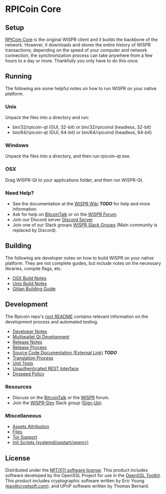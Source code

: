 RPICoin Core
=====================

Setup
---------------------
[RPICoin Core](http://rpicoin.tech/wallet) is the original WISPR client and it builds the backbone of the network. However, it downloads and stores the entire history of WISPR transactions; depending on the speed of your computer and network connection, the synchronization process can take anywhere from a few hours to a day or more. Thankfully you only have to do this once.

Running
---------------------
The following are some helpful notes on how to run WISPR on your native platform.

### Unix

Unpack the files into a directory and run:

- bin/32/rpicoin-qt (GUI, 32-bit) or bin/32/rpicoind (headless, 32-bit)
- bin/64/rpicoin-qt (GUI, 64-bit) or bin/64/rpicoind (headless, 64-bit)

### Windows

Unpack the files into a directory, and then run rpicoin-qt.exe.

### OSX

Drag WISPR-Qt to your applications folder, and then run WISPR-Qt.

### Need Help?

* See the documentation at the [WISPR Wiki](https://en.bitcoin.it/wiki/Main_Page) ***TODO***
for help and more information.
* Ask for help on [BitcoinTalk](https://bitcointalk.org/index.php?topic=1262920.0) or on the [WISPR Forum](http://forum.rpicoin.tech/).
* Join our Discord server [Discord Server](https://discord.rpicoin.tech)
* Join one of our Slack groups [WISPR Slack Groups](https://rpicoin.tech/slack-logins/) (Main community is replaced by Discord).

Building
---------------------
The following are developer notes on how to build WISPR on your native platform. They are not complete guides, but include notes on the necessary libraries, compile flags, etc.

- [OSX Build Notes](build-osx.md)
- [Unix Build Notes](build-unix.md)
- [Gitian Building Guide](gitian-building.md)

Development
---------------------
The Rpicoin repo's [root README](https://github.com/rpicoin/rpicore/blob/master/README.md) contains relevant information on the development process and automated testing.

- [Developer Notes](developer-notes.md)
- [Multiwallet Qt Development](multiwallet-qt.md)
- [Release Notes](release-notes.md)
- [Release Process](release-process.md)
- [Source Code Documentation (External Link)](https://dev.visucore.com/bitcoin/doxygen/) ***TODO***
- [Translation Process](translation_process.md)
- [Unit Tests](unit-tests.md)
- [Unauthenticated REST Interface](REST-interface.md)
- [Dnsseed Policy](dnsseed-policy.md)

### Resources

* Discuss on the [BitcoinTalk](https://bitcointalk.org/index.php?topic=1262920.0) or the [WISPR](http://forum.rpicoin.tech/) forum.
* Join the [WISPR-Dev](https://rpicoin-dev.slack.com/) Slack group ([Sign-Up](https://rpicoin-dev.herokuapp.com/)).

### Miscellaneous
- [Assets Attribution](assets-attribution.md)
- [Files](files.md)
- [Tor Support](tor.md)
- [Init Scripts (systemd/upstart/openrc)](init.md)

License
---------------------
Distributed under the [MIT/X11 software license](http://www.opensource.org/licenses/mit-license.php).
This product includes software developed by the OpenSSL Project for use in the [OpenSSL Toolkit](https://www.openssl.org/). This product includes
cryptographic software written by Eric Young ([eay@cryptsoft.com](mailto:eay@cryptsoft.com)), and UPnP software written by Thomas Bernard.

